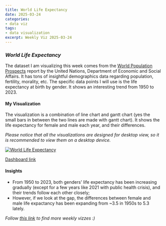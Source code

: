 ```yaml
---
title: World Life Expectancy
date: 2025-03-24
categories:
- data viz
tags:
- data visualization
excerpt: Weekly Viz 2025-03-24
---
```


### *World Life Expectancy*

The dataset I am visualizing this week comes from the [World Population Prospects](https://population.un.org/wpp/downloads?folder=Standard%20Projections&group=Most%20used) report by the United Nations, Department of Economic and Social Affairs. It has tons of insightful demographics data regarding population, fertility, morality, etc. The specific data points I will use is the life expectancy at birth by gender. It shows an interesting trend from 1950 to 2023.   

#### My Visualization

The visualization is a combination of line chart and gantt chart (yes the small bars in between the two lines are made with gantt chart). It shows the life expectancy for female and male each year, and their differences.    

*Please notice that all the visualizations are designed for desktop view, so it is recommended to view them on a desktop device.*  

<div class='tableauPlaceholder' id='viz1742881080683' style='position: relative'>
  <noscript><a href='#'>
    <img alt='World Life Expectancy ' src='https:&#47;&#47;public.tableau.com&#47;static&#47;images&#47;20&#47;20250324WorldLifeExpectancy&#47;WorldLifeExpectancy&#47;1_rss.png' style='border: none' />
  </a></noscript>
  <object class='tableauViz'  style='display:none;'>
    <param name='host_url' value='https%3A%2F%2Fpublic.tableau.com%2F' />
    <param name='embed_code_version' value='3' />
    <param name='site_root' value='' />
    <param name='name' value='20250324WorldLifeExpectancy&#47;WorldLifeExpectancy' />
    <param name='tabs' value='no' />
    <param name='toolbar' value='yes' />
    <param name='static_image' value='https:&#47;&#47;public.tableau.com&#47;static&#47;images&#47;20&#47;20250324WorldLifeExpectancy&#47;WorldLifeExpectancy&#47;1.png' />
    <param name='animate_transition' value='yes' />
    <param name='display_static_image' value='yes' />
    <param name='display_spinner' value='yes' />
    <param name='display_overlay' value='yes' />
    <param name='display_count' value='yes' />
    <param name='language' value='en-US' />
    <param name='filter' value='publish=yes' />
  </object></div>            
  <script type='text/javascript'>     
    var divElement = document.getElementById('viz1742881080683');      
    var vizElement = divElement.getElementsByTagName('object')[0];             
    if ( divElement.offsetWidth > 800 ) { vizElement.style.width='800px';vizElement.style.height='627px';} else if ( divElement.offsetWidth > 500 ) { vizElement.style.width='800px';vizElement.style.height='627px';} else { vizElement.style.width='100%';vizElement.style.height='727px';}          
    var scriptElement = document.createElement('script');               
    scriptElement.src = 'https://public.tableau.com/javascripts/api/viz_v1.js';    
    vizElement.parentNode.insertBefore(scriptElement, vizElement);             
  </script>

[Dashboard link](https://public.tableau.com/views/20250324WorldLifeExpectancy/WorldLifeExpectancy?:language=en-US&publish=yes&:sid=&:redirect=auth&:display_count=n&:origin=viz_share_link)

#### Insights
* From 1950 to 2023, both genders' life expectancy has been increasing gradually (except for a few years like 2021 with public health crisis), and their trends follow each other closely;
* However, if we look at the gap, the differences between female and male life expactancy has been expanding from ~3.5 in 1950s to 5.3 lately.  

*Follow [this link](https://yudong-94.github.io/personal-website/data%20viz/WeeklyViz2025/) to find more weekly vizzes :)*
